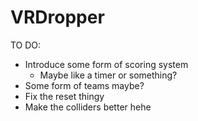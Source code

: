 # VRDropper
TO DO:
 - Introduce some form of scoring system
    - Maybe like a timer or something?
 - Some form of teams maybe?
 - Fix the reset thingy
 - Make the colliders better hehe
